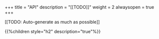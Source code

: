 +++
title = "API"
description = "[[TODO]]"
weight = 2
alwaysopen = true
+++

[[TODO: Auto-generate as much as possible]]

{{%children style="h2" description="true"%}}
